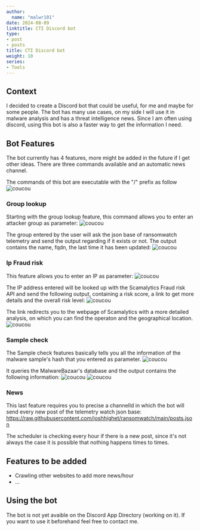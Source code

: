 ```yaml
---
author:
  name: "malwr101"
date: 2024-08-09
linktitle: CTI Discord bot
type:
- post
- posts
title: CTI Discord bot
weight: 10
series:
- Tools
---
```


## Context

I decided to create a Discord bot that could be useful, for me and maybe for some people. The bot has many use cases, on my side I will use it in malware analysis and has
a threat intelligence news.
Since I am often using discord, using this bot is also a faster way to get the information I need.

## Bot Features

The bot currently has 4 features, more might be added in the future if I get other ideas.
There are three commands available and an automatic news channel.

The commands of this bot are executable with the "/" prefix as follow
![coucou](/images/1.png)

### Group lookup

Starting with the group lookup feature, this command allows you to enter an attacker group as parameter:
![coucou](/images/2.png)

The group entered by the user will ask the json base of ransomwatch telemetry and send the output regarding if it exists or not.
The output contains the name, fqdn, the last time it has been updated:
![coucou](/images/3.png)

### Ip Fraud risk

This feature allows you to enter an IP as parameter:
![coucou](/images/4.png)

The IP address entered will be looked up with the Scamalytics Fraud risk API and send the following output, containing a risk score, a link to get more details and the overall risk level:
![coucou](/images/5.png)

The link redirects you to the webpage of Scamalytics with a more detailed analysis, on which you can find the operaton and the geographical location.
![coucou](/images/6.png)

### Sample check

The Sample check features basically tells you all the information of the malware sample's hash that you entered as parameter.
![coucou](/images/7.png)

It queries the MalwareBazaar's database and the output contains the following information:
![coucou](/images/8.png)
![coucou](/images/9.png)

### News

This last feature requires you to precise a channelId in which the bot will send every new post of the telemetry watch json base: https://raw.githubusercontent.com/joshhighet/ransomwatch/main/posts.json 

The scheduler is checking every hour if there is a new post, since it's not always the case it is possible that nothing happens times to times.

## Features to be added

- Crawling other websites to add more news/hour
- ...

## Using the bot

The bot is not yet avaible on the Discord App Directory (working on it). If you want to use it beforehand feel free to contact me.